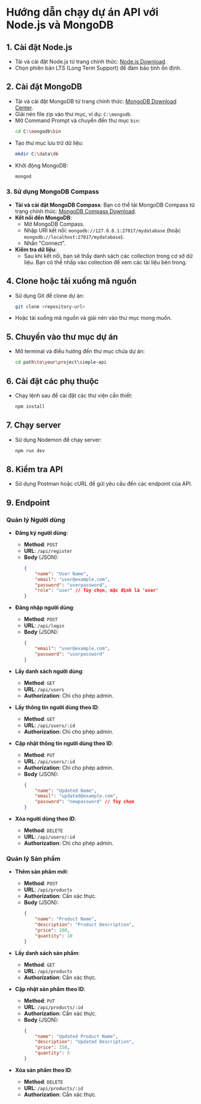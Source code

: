 # Hướng dẫn chạy dự án API với Node.js và MongoDB

## 1. Cài đặt Node.js
- Tải và cài đặt Node.js từ trang chính thức: [Node.js Download](https://nodejs.org/).
- Chọn phiên bản LTS (Long Term Support) để đảm bảo tính ổn định.

## 2. Cài đặt MongoDB
- Tải và cài đặt MongoDB từ trang chính thức: [MongoDB Download Center](https://www.mongodb.com/try/download/community).
- Giải nén file zip vào thư mục, ví dụ: `C:\mongodb`.
- Mở Command Prompt và chuyển đến thư mục `bin`:
  ```bash
  cd C:\mongodb\bin
  ```
- Tạo thư mục lưu trữ dữ liệu:
  ```bash
  mkdir C:\data\db
  ```
- Khởi động MongoDB:
  ```bash
  mongod
  ```

### 3. Sử dụng MongoDB Compass
- **Tải và cài đặt MongoDB Compass**: Bạn có thể tải MongoDB Compass từ trang chính thức: [MongoDB Compass Download](https://www.mongodb.com/try/download/compass).
- **Kết nối đến MongoDB**:
  - Mở MongoDB Compass.
  - Nhập URI kết nối: `mongodb://127.0.0.1:27017/mydatabase` (hoặc `mongodb://localhost:27017/mydatabase`).
  - Nhấn "Connect".
- **Kiểm tra dữ liệu**:
  - Sau khi kết nối, bạn sẽ thấy danh sách các collection trong cơ sở dữ liệu. Bạn có thể nhấp vào collection để xem các tài liệu bên trong.

## 4. Clone hoặc tải xuống mã nguồn
- Sử dụng Git để clone dự án:
  ```bash
  git clone <repository-url>
  ```
- Hoặc tải xuống mã nguồn và giải nén vào thư mục mong muốn.

## 5. Chuyển vào thư mục dự án
- Mở terminal và điều hướng đến thư mục chứa dự án:
  ```bash
  cd path\to\your\project\simple-api
  ```

## 6. Cài đặt các phụ thuộc
- Chạy lệnh sau để cài đặt các thư viện cần thiết:
  ```bash
  npm install
  ```

## 7. Chạy server
- Sử dụng Nodemon để chạy server:
  ```bash
  npm run dev
  ```

## 8. Kiểm tra API
- Sử dụng Postman hoặc cURL để gửi yêu cầu đến các endpoint của API.

## 9. Endpoint

### Quản lý Người dùng
- **Đăng ký người dùng**:
  - **Method**: `POST`
  - **URL**: `/api/register`
  - **Body** (JSON):
    ```json
    {
        "name": "User Name",
        "email": "user@example.com",
        "password": "userpassword",
        "role": "user" // Tùy chọn, mặc định là 'user'
    }
    ```

- **Đăng nhập người dùng**:
  - **Method**: `POST`
  - **URL**: `/api/login`
  - **Body** (JSON):
    ```json
    {
        "email": "user@example.com",
        "password": "userpassword"
    }
    ```

- **Lấy danh sách người dùng**:
  - **Method**: `GET`
  - **URL**: `/api/users`
  - **Authorization**: Chỉ cho phép admin.

- **Lấy thông tin người dùng theo ID**:
  - **Method**: `GET`
  - **URL**: `/api/users/:id`
  - **Authorization**: Chỉ cho phép admin.

- **Cập nhật thông tin người dùng theo ID**:
  - **Method**: `PUT`
  - **URL**: `/api/users/:id`
  - **Authorization**: Chỉ cho phép admin.
  - **Body** (JSON):
    ```json
    {
        "name": "Updated Name",
        "email": "updated@example.com",
        "password": "newpassword" // Tùy chọn
    }
    ```

- **Xóa người dùng theo ID**:
  - **Method**: `DELETE`
  - **URL**: `/api/users/:id`
  - **Authorization**: Chỉ cho phép admin.

### Quản lý Sản phẩm
- **Thêm sản phẩm mới**:
  - **Method**: `POST`
  - **URL**: `/api/products`
  - **Authorization**: Cần xác thực.
  - **Body** (JSON):
    ```json
    {
        "name": "Product Name",
        "description": "Product Description",
        "price": 100,
        "quantity": 10
    }
    ```

- **Lấy danh sách sản phẩm**:
  - **Method**: `GET`
  - **URL**: `/api/products`
  - **Authorization**: Cần xác thực.

- **Cập nhật sản phẩm theo ID**:
  - **Method**: `PUT`
  - **URL**: `/api/products/:id`
  - **Authorization**: Cần xác thực.
  - **Body** (JSON):
    ```json
    {
        "name": "Updated Product Name",
        "description": "Updated Description",
        "price": 150,
        "quantity": 5
    }
    ```

- **Xóa sản phẩm theo ID**:
  - **Method**: `DELETE`
  - **URL**: `/api/products/:id`
  - **Authorization**: Cần xác thực.

